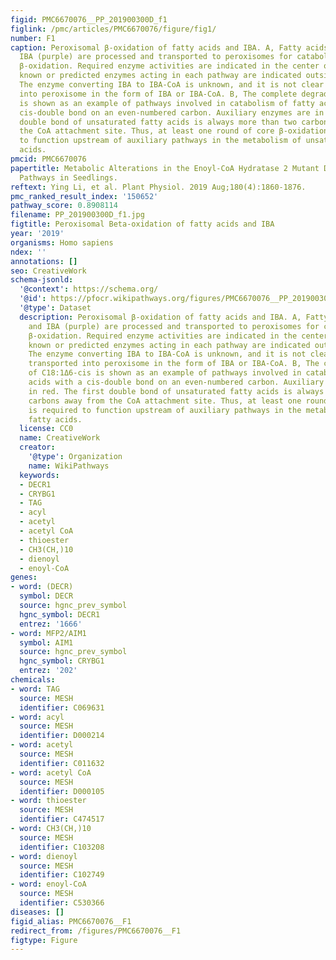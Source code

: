 ```yaml
---
figid: PMC6670076__PP_201900300D_f1
figlink: /pmc/articles/PMC6670076/figure/fig1/
number: F1
caption: Peroxisomal β-oxidation of fatty acids and IBA. A, Fatty acids (green) and
  IBA (purple) are processed and transported to peroxisomes for catabolism through
  β-oxidation. Required enzyme activities are indicated in the center of the mechanism;
  known or predicted enzymes acting in each pathway are indicated outside the arrows.
  The enzyme converting IBA to IBA-CoA is unknown, and it is not clear if IBA is transported
  into peroxisome in the form of IBA or IBA-CoA. B, The complete degradation of C18:1Δ6-cis
  is shown as an example of pathways involved in catabolism of fatty acids with a
  cis-double bond on an even-numbered carbon. Auxiliary enzymes are in red. The first
  double bond of unsaturated fatty acids is always more than two carbons away from
  the CoA attachment site. Thus, at least one round of core β-oxidation is required
  to function upstream of auxiliary pathways in the metabolism of unsaturated fatty
  acids.
pmcid: PMC6670076
papertitle: Metabolic Alterations in the Enoyl-CoA Hydratase 2 Mutant Disrupt Peroxisomal
  Pathways in Seedlings.
reftext: Ying Li, et al. Plant Physiol. 2019 Aug;180(4):1860-1876.
pmc_ranked_result_index: '150652'
pathway_score: 0.8908114
filename: PP_201900300D_f1.jpg
figtitle: Peroxisomal Beta-oxidation of fatty acids and IBA
year: '2019'
organisms: Homo sapiens
ndex: ''
annotations: []
seo: CreativeWork
schema-jsonld:
  '@context': https://schema.org/
  '@id': https://pfocr.wikipathways.org/figures/PMC6670076__PP_201900300D_f1.html
  '@type': Dataset
  description: Peroxisomal β-oxidation of fatty acids and IBA. A, Fatty acids (green)
    and IBA (purple) are processed and transported to peroxisomes for catabolism through
    β-oxidation. Required enzyme activities are indicated in the center of the mechanism;
    known or predicted enzymes acting in each pathway are indicated outside the arrows.
    The enzyme converting IBA to IBA-CoA is unknown, and it is not clear if IBA is
    transported into peroxisome in the form of IBA or IBA-CoA. B, The complete degradation
    of C18:1Δ6-cis is shown as an example of pathways involved in catabolism of fatty
    acids with a cis-double bond on an even-numbered carbon. Auxiliary enzymes are
    in red. The first double bond of unsaturated fatty acids is always more than two
    carbons away from the CoA attachment site. Thus, at least one round of core β-oxidation
    is required to function upstream of auxiliary pathways in the metabolism of unsaturated
    fatty acids.
  license: CC0
  name: CreativeWork
  creator:
    '@type': Organization
    name: WikiPathways
  keywords:
  - DECR1
  - CRYBG1
  - TAG
  - acyl
  - acetyl
  - acetyl CoA
  - thioester
  - CH3(CH,)10
  - dienoyl
  - enoyl-CoA
genes:
- word: (DECR)
  symbol: DECR
  source: hgnc_prev_symbol
  hgnc_symbol: DECR1
  entrez: '1666'
- word: MFP2/AIM1
  symbol: AIM1
  source: hgnc_prev_symbol
  hgnc_symbol: CRYBG1
  entrez: '202'
chemicals:
- word: TAG
  source: MESH
  identifier: C069631
- word: acyl
  source: MESH
  identifier: D000214
- word: acetyl
  source: MESH
  identifier: C011632
- word: acetyl CoA
  source: MESH
  identifier: D000105
- word: thioester
  source: MESH
  identifier: C474517
- word: CH3(CH,)10
  source: MESH
  identifier: C103208
- word: dienoyl
  source: MESH
  identifier: C102749
- word: enoyl-CoA
  source: MESH
  identifier: C530366
diseases: []
figid_alias: PMC6670076__F1
redirect_from: /figures/PMC6670076__F1
figtype: Figure
---
```

